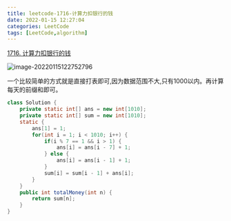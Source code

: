 ```yaml
---
title: leetcode-1716-计算力扣银行的钱
date: 2022-01-15 12:27:04
categories: LeetCode
tags: [LeetCode,algorithm]
---
```


[1716. 计算力扣银行的钱](https://leetcode-cn.com/problems/calculate-money-in-leetcode-bank/)

![image-20220115122752796](https://gitee.com/cao_ziqiang/img/raw/master/20220115122752.png)

一个比较简单的方式就是直接打表即可,因为数据范围不大,只有1000以内。再计算每天的前缀和即可。

```java
class Solution {
    private static int[] ans = new int[1010];
    private static int[] sum = new int[1010];
    static {
        ans[1] = 1;
        for(int i = 1; i < 1010; i++) {
            if(i % 7 == 1 && i > 1) {
                ans[i] = ans[i - 7] + 1;
            } else {
                ans[i] = ans[i - 1] + 1;
            }
            sum[i] = sum[i - 1] + ans[i];
        }
    }
    public int totalMoney(int n) {
        return sum[n];
    }
}
```

